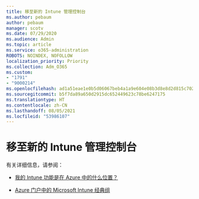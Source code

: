 ```yaml
---
title: 移至新的 Intune 管理控制台
ms.author: pebaum
author: pebaum
manager: scotv
ms.date: 07/29/2020
ms.audience: Admin
ms.topic: article
ms.service: o365-administration
ROBOTS: NOINDEX, NOFOLLOW
localization_priority: Priority
ms.collection: Adm_O365
ms.custom:
- "1791"
- "9000214"
ms.openlocfilehash: ad1a51eae1e0b5d06067beb4a1a9e604e08b3d8e8d2d815c702c6ab05668dc9f
ms.sourcegitcommit: b5f7da89a650d2915dc652449623c78be6247175
ms.translationtype: HT
ms.contentlocale: zh-CN
ms.lasthandoff: 08/05/2021
ms.locfileid: "53986107"
---
```

# <a name="moving-to-the-new-intune-admin-console"></a>移至新的 Intune 管理控制台

有关详细信息，请参阅：

- [我的 Intune 功能是在 Azure 中的什么位置？](https://docs.microsoft.com/intune/ui-changes)

- [Azure 门户中的 Microsoft Intune 经典组](https://docs.microsoft.com/intune/groups-get-started)
